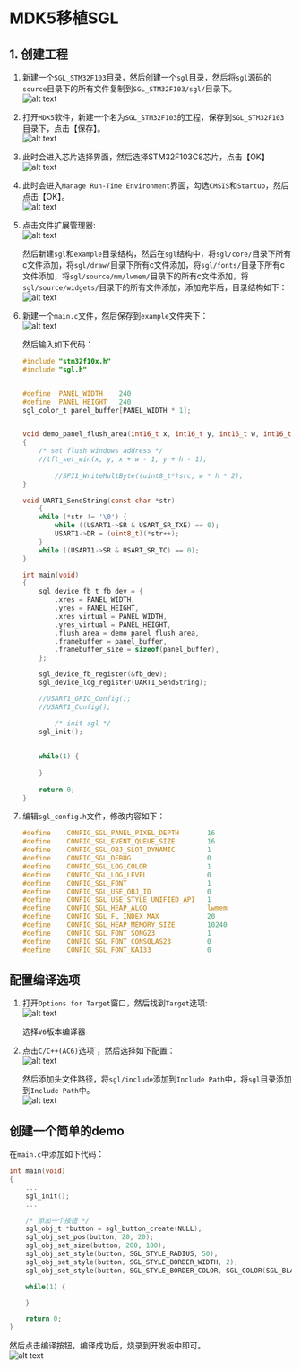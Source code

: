 # MDK5移植SGL
## 1. 创建工程
1. 新建一个`SGL_STM32F103`目录，然后创建一个`sgl`目录，然后将`sgl`源码的`source`目录下的所有文件复制到`SGL_STM32F103/sgl/`目录下。      
    ![alt text](imgs/mdk5/image-1.png)

2. 打开`MDK5`软件，新建一个名为`SGL_STM32F103`的工程，保存到`SGL_STM32F103`目录下，点击【保存】。      
    ![alt text](imgs/mdk5/img-2.jpg)


3. 此时会进入芯片选择界面，然后选择STM32F103C8芯片，点击【OK】      
    ![alt text](imgs/mdk5/img-3.jpg)

4. 此时会进入`Manage Run-Time Environment`界面，勾选`CMSIS`和`Startup`，然后点击【OK】。       
    ![alt text](imgs/mdk5/img-4.jpg)

5. 点击文件扩展管理器:      
    ![alt text](imgs/mdk5/img-5.jpg)

    然后新建`sgl`和`example`目录结构，然后在`sgl`结构中，将`sgl/core/`目录下所有c文件添加，将`sgl/draw/`目录下所有c文件添加，将`sgl/fonts/`目录下所有c文件添加，将`sgl/source/mm/lwmem/`目录下的所有c文件添加，将`sgl/source/widgets/`目录下的所有文件添加，添加完毕后，目录结构如下：           
    ![alt text](imgs/mdk5/img-6.jpg)

6. 新建一个`main.c`文件，然后保存到`example`文件夹下：            
    ![alt text](imgs/mdk5/img-7.jpg)

    然后输入如下代码：          
    ```c
    #include "stm32f10x.h"
    #include "sgl.h"


    #define  PANEL_WIDTH    240
    #define  PANEL_HEIGHT   240
    sgl_color_t panel_buffer[PANEL_WIDTH * 1];


    void demo_panel_flush_area(int16_t x, int16_t y, int16_t w, int16_t h, sgl_color_t *src)
    {
        /* set flush windows address */
        //tft_set_win(x, y, x + w - 1, y + h - 1);
            
            //SPI1_WriteMultByte((uint8_t*)src, w * h * 2);
    }

    void UART1_SendString(const char *str)
        {
        while (*str != '\0') {
            while ((USART1->SR & USART_SR_TXE) == 0);
            USART1->DR = (uint8_t)(*str++);
        }
        while ((USART1->SR & USART_SR_TC) == 0);
    }

    int main(void)
    {
        sgl_device_fb_t fb_dev = {
            .xres = PANEL_WIDTH,
            .yres = PANEL_HEIGHT,
            .xres_virtual = PANEL_WIDTH,
            .yres_virtual = PANEL_HEIGHT,
            .flush_area = demo_panel_flush_area,
            .framebuffer = panel_buffer,
            .framebuffer_size = sizeof(panel_buffer),
        };

        sgl_device_fb_register(&fb_dev);
        sgl_device_log_register(UART1_SendString);

        //USART1_GPIO_Config();
        //USART1_Config();

            /* init sgl */
        sgl_init();
            
        
        while(1) {
            
        }
        
        return 0;
    }
    ```

7. 编辑`sgl_config.h`文件，修改内容如下：
    ```c
    #define    CONFIG_SGL_PANEL_PIXEL_DEPTH       16
    #define    CONFIG_SGL_EVENT_QUEUE_SIZE        16
    #define    CONFIG_SGL_OBJ_SLOT_DYNAMIC        1
    #define    CONFIG_SGL_DEBUG                   0
    #define    CONFIG_SGL_LOG_COLOR               1
    #define    CONFIG_SGL_LOG_LEVEL               0
    #define    CONFIG_SGL_FONT                    1
    #define    CONFIG_SGL_USE_OBJ_ID              0
    #define    CONFIG_SGL_USE_STYLE_UNIFIED_API   1
    #define    CONFIG_SGL_HEAP_ALGO               lwmem
    #define    CONFIG_SGL_FL_INDEX_MAX            20
    #define    CONFIG_SGL_HEAP_MEMORY_SIZE        10240
    #define    CONFIG_SGL_FONT_SONG23             1
    #define    CONFIG_SGL_FONT_CONSOLAS23         0
    #define    CONFIG_SGL_FONT_KAI33              0
    ```
## 配置编译选项
1. 打开`Options for Target`窗口，然后找到`Target`选项:             
    ![alt text](imgs/mdk5/img-8.jpg)

    选择`V6`版本编译器
2. 点击`C/C++(AC6)`选项`，然后选择如下配置：              
    ![alt text](imgs/mdk5/img-9.jpg)

   然后添加头文件路径，将`sgl/include`添加到`Include Path`中，将`sgl`目录添加到`Include Path`中。                   
    ![alt text](imgs/mdk5/img-10.jpg)

## 创建一个简单的demo
在`main.c`中添加如下代码：
```c
int main(void)
{
    ...
    sgl_init();
    ...

    /* 添加一个按钮 */
    sgl_obj_t *button = sgl_button_create(NULL);
    sgl_obj_set_pos(button, 20, 20);
    sgl_obj_set_size(button, 200, 100);
    sgl_obj_set_style(button, SGL_STYLE_RADIUS, 50);
    sgl_obj_set_style(button, SGL_STYLE_BORDER_WIDTH, 2);
    sgl_obj_set_style(button, SGL_STYLE_BORDER_COLOR, SGL_COLOR(SGL_BLACK));

    while(1) {

    }

    return 0;
}
```
然后点击编译按钮，编译成功后，烧录到开发板中即可。    
![alt text](imgs/mdk5/img-11.jpg)
